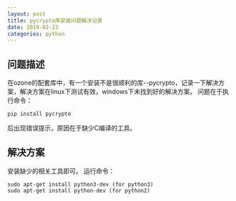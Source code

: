 ```yaml
---
layout: post
title: pycrypto库安装问题解决记录
date: 2019-02-23
categories: python
---
```


## 问题描述 ##  
在ozone的配套库中，有一个安装不是很顺利的库--pycrypto，记录一下解决方案，解决方案在linux下测试有效，windows下未找到好的解决方案。
问题在于执行命令：  
```shell  
pip install pycrypto
```  
后出现错误提示，原因在于缺少C编译的工具。

## 解决方案 ##
安装缺少的相关工具即可。
运行命令：
```shell  
sudo apt-get install python3-dev (for python3)
sudo apt-get install python-dev (for python2)
```  